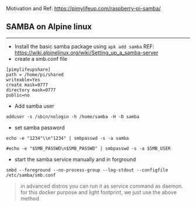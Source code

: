 Motivation and Ref: https://pimylifeup.com/raspberry-pi-samba/


## SAMBA on Alpine linux
---------------------
- Install the basic samba package using `apk add samba`
  REF: https://wiki.alpinelinux.org/wiki/Setting_up_a_samba-server
- create a smb.conf file

```'conf'
[pimylifeupshare]
path = /home/pi/shared
writeable=Yes
create mask=0777
directory mask=0777
public=no
```

- Add samba user
```
adduser -s /sbin/nologin -h /home/samba -H -D samba
```
- set samba password
```
echo -e "1234"\\n"1234" | smbpasswd -s -a samba

#echo -e "$SMB_PASSWD\n$SMB_PASSWD" | smbpasswd -s -a $SMB_USER
```
- start the samba service manually and in forground
```
smbd --foreground --no-process-group --log-stdout --configfile /etc/samba/smb.conf
```

> in advanced distros you can run it as service command as daemon. for this docker purpose and light footprint, we just use the above method

